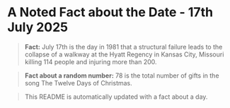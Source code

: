 # A Noted Fact about the Date - 17th July 2025

> **Fact:** July 17th is the day in 1981 that a structural failure leads to the collapse of a walkway at the Hyatt Regency in Kansas City, Missouri killing 114 people and injuring more than 200.

> **Fact about a random number:** 78 is the total number of gifts in the song The Twelve Days of Christmas.

> This README is automatically updated with a fact about a day.
